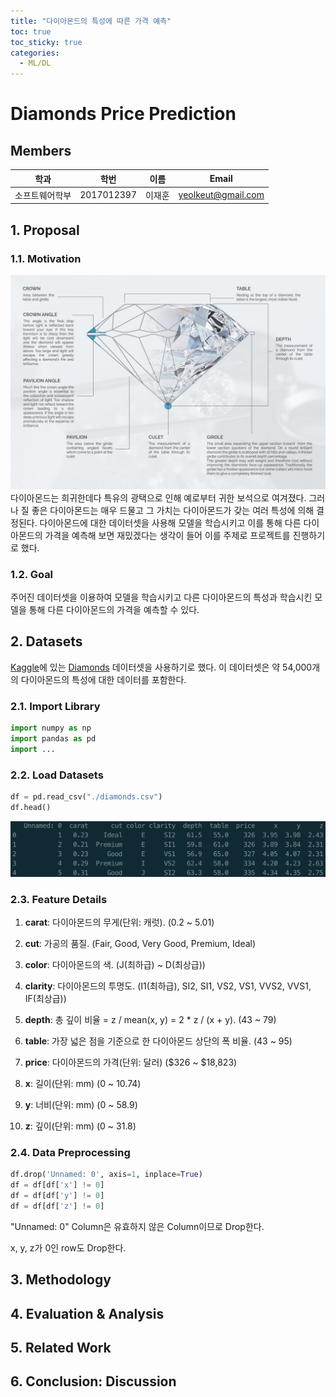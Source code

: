 ```yaml
---
title: "다이아몬드의 특성에 따른 가격 예측"
toc: true
toc_sticky: true
categories:
  - ML/DL
---
```

# Diamonds Price Prediction

## Members

|학과       |학번       |이름  |Email             |
|----------|----------|----|-------------------|
|소프트웨어학부|2017012397|이재훈|yeolkeut@gmail.com|

## 1. Proposal

### 1.1. Motivation
![diamond](/assets/images/diamond.jpg)
다이아몬드는 희귀한데다 특유의 광택으로 인해 예로부터 귀한 보석으로 여겨졌다. 그러나 질 좋은 다이아몬드는 매우 드물고 그 가치는 다이아몬드가 갖는 여러 특성에 의해 결정된다. 다이아몬드에 대한 데이터셋을 사용해 모델을 학습시키고 이를 통해 다른 다이아몬드의 가격을 예측해 보면 재밌겠다는 생각이 들어 이를 주제로 프로젝트를 진행하기로 했다.

### 1.2. Goal
주어진 데이터셋을 이용하여 모델을 학습시키고 다른 다이아몬드의 특성과 학습시킨 모델을 통해 다른 다이아몬드의 가격을 예측할 수 있다.

## 2. Datasets
[Kaggle](https://www.kaggle.com)에 있는 [Diamonds](https://www.kaggle.com/shivam2503/diamonds) 데이터셋을 사용하기로 했다. 이 데이터셋은 약 54,000개의 다이아몬드의 특성에 대한 데이터를 포함한다.

### 2.1. Import Library
```python
import numpy as np
import pandas as pd
import ...
```

### 2.2. Load Datasets
```python
df = pd.read_csv("./diamonds.csv")
df.head()
```
![result1](/assets/images/result1.png)

### 2.3. Feature Details
1. **carat**: 다이아몬드의 무게(단위: 캐럿). (0.2 ~ 5.01)

2. **cut**: 가공의 품질. (Fair, Good, Very Good, Premium, Ideal)

3. **color**: 다이아몬드의 색. (J(최하급) ~ D(최상급))

4. **clarity**: 다이아몬드의 투명도. (I1(최하급), SI2, SI1, VS2, VS1, VVS2, VVS1, IF(최상급))

5. **depth**: 총 깊이 비율 = z / mean(x, y) = 2 * z / (x + y). (43 ~ 79)

6. **table**: 가장 넓은 점을 기준으로 한 다이아몬드 상단의 폭 비율. (43 ~ 95)

7. **price**: 다이아몬드의 가격(단위: 달러) ($326 ~ $18,823)

8. **x**: 길이(단위: mm) (0 ~ 10.74)

9.  **y**: 너비(단위: mm) (0 ~ 58.9)

10. **z**: 깊이(단위: mm) (0 ~ 31.8)

### 2.4. Data Preprocessing
```python
df.drop('Unnamed: 0', axis=1, inplace=True)
df = df[df['x'] != 0]
df = df[df['y'] != 0]
df = df[df['z'] != 0]
```
"Unnamed: 0" Column은 유효하지 않은 Column이므로 Drop한다.

x, y, z가 0인 row도 Drop한다.

## 3. Methodology


## 4. Evaluation & Analysis

## 5. Related Work

## 6. Conclusion: Discussion